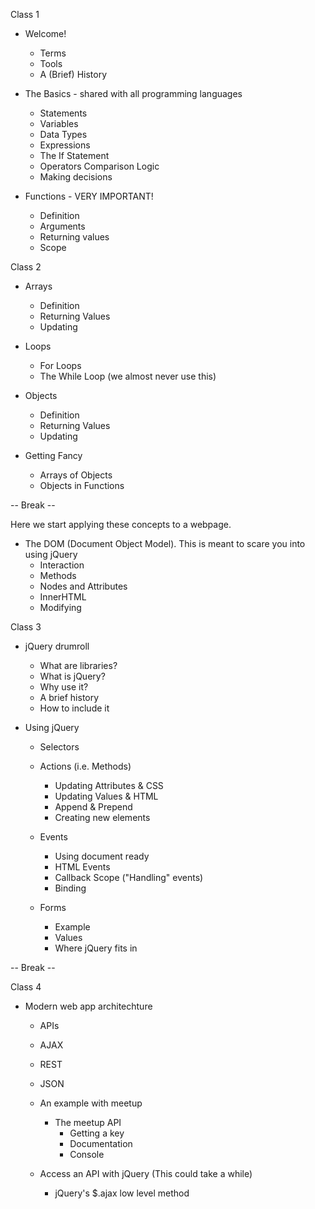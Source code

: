 
Class 1

* Welcome!
	* Terms
	* Tools
	* A (Brief) History
	
* The Basics - shared with all programming languages
	* Statements
	* Variables
	* Data Types
	* Expressions
	* The If Statement
	* Operators
		Comparison
		Logic
	* Making decisions
	
* Functions - VERY IMPORTANT!
	* Definition
	* Arguments
	* Returning values
	* Scope	

Class 2

* Arrays
	* Definition
	* Returning Values
	* Updating

* Loops
	* For Loops
	* The While Loop (we almost never use this)
	
* Objects
	* Definition
	* Returning Values
	* Updating
	
* Getting Fancy
	* Arrays of Objects
	* Objects in Functions
	
-- Break --

Here we start applying these concepts to a webpage. 
	
* The DOM (Document Object Model). This is meant to scare you into using jQuery
	* Interaction
	* Methods
	* Nodes and Attributes
	* InnerHTML
	* Modifying
	
Class 3

* jQuery drumroll
	* What are libraries?
	* What is jQuery?
	* Why use it?
	* A brief history
	* How to include it
	
* Using jQuery
	* Selectors
	* Actions (i.e. Methods)
		* Updating Attributes & CSS
		* Updating Values & HTML
		* Append & Prepend
		* Creating new elements
	
	* Events		
		* Using document ready
		* HTML Events
		* Callback Scope ("Handling" events)
		* Binding
		
	* Forms
		* Example
		* Values
		* Where jQuery fits in
		
-- Break -- 

Class 4

* Modern web app architechture
	* APIs
	* AJAX
	* REST
	* JSON
	* An example with meetup
		* The meetup API
			* Getting a key
			* Documentation
			* Console
			
	* Access an API with jQuery (This could take a while)
		* jQuery's $.ajax low level method	


	
	
